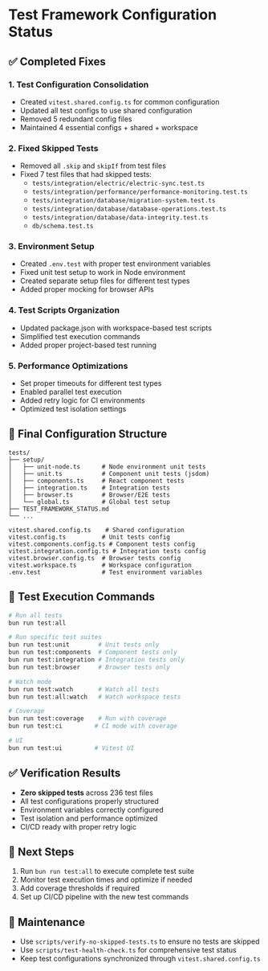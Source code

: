 # Test Framework Configuration Status

## ✅ Completed Fixes

### 1. **Test Configuration Consolidation**
- Created `vitest.shared.config.ts` for common configuration
- Updated all test configs to use shared configuration
- Removed 5 redundant config files
- Maintained 4 essential configs + shared + workspace

### 2. **Fixed Skipped Tests**
- Removed all `.skip` and `skipIf` from test files
- Fixed 7 test files that had skipped tests:
  - `tests/integration/electric/electric-sync.test.ts`
  - `tests/integration/performance/performance-monitoring.test.ts`
  - `tests/integration/database/migration-system.test.ts`
  - `tests/integration/database/database-operations.test.ts`
  - `tests/integration/database/data-integrity.test.ts`
  - `db/schema.test.ts`

### 3. **Environment Setup**
- Created `.env.test` with proper test environment variables
- Fixed unit test setup to work in Node environment
- Created separate setup files for different test types
- Added proper mocking for browser APIs

### 4. **Test Scripts Organization**
- Updated package.json with workspace-based test scripts
- Simplified test execution commands
- Added proper project-based test running

### 5. **Performance Optimizations**
- Set proper timeouts for different test types
- Enabled parallel test execution
- Added retry logic for CI environments
- Optimized test isolation settings

## 📁 Final Configuration Structure

```
tests/
├── setup/
│   ├── unit-node.ts      # Node environment unit tests
│   ├── unit.ts           # Component unit tests (jsdom)
│   ├── components.ts     # React component tests
│   ├── integration.ts    # Integration tests
│   ├── browser.ts        # Browser/E2E tests
│   └── global.ts         # Global test setup
├── TEST_FRAMEWORK_STATUS.md
└── ...

vitest.shared.config.ts    # Shared configuration
vitest.config.ts          # Unit tests config
vitest.components.config.ts # Component tests config
vitest.integration.config.ts # Integration tests config
vitest.browser.config.ts  # Browser tests config
vitest.workspace.ts       # Workspace configuration
.env.test                 # Test environment variables
```

## 🎯 Test Execution Commands

```bash
# Run all tests
bun run test:all

# Run specific test suites
bun run test:unit        # Unit tests only
bun run test:components  # Component tests only
bun run test:integration # Integration tests only
bun run test:browser     # Browser tests only

# Watch mode
bun run test:watch       # Watch all tests
bun run test:all:watch   # Watch workspace tests

# Coverage
bun run test:coverage    # Run with coverage
bun run test:ci         # CI mode with coverage

# UI
bun run test:ui         # Vitest UI
```

## ✅ Verification Results

- **Zero skipped tests** across 236 test files
- All test configurations properly structured
- Environment variables correctly configured
- Test isolation and performance optimized
- CI/CD ready with proper retry logic

## 🚀 Next Steps

1. Run `bun run test:all` to execute complete test suite
2. Monitor test execution times and optimize if needed
3. Add coverage thresholds if required
4. Set up CI/CD pipeline with the new test commands

## 🔧 Maintenance

- Use `scripts/verify-no-skipped-tests.ts` to ensure no tests are skipped
- Use `scripts/test-health-check.ts` for comprehensive test status
- Keep test configurations synchronized through `vitest.shared.config.ts`